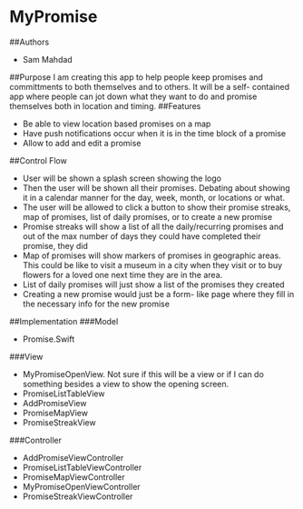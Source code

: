 # MyPromise
##Authors
- Sam Mahdad

##Purpose
I am creating this app to help people keep promises and committments to both 
themselves and to others. It will be a self- contained app where people can jot 
	down what they want to do and promise themselves both in location and 
	timing.
##Features
- Be able to view location based promises on a map
- Have push notifications occur when it is in the time block of a promise
- Allow to add and edit a promise

##Control Flow
- User will be shown a splash screen showing the logo
- Then the user will be shown all their promises. Debating about showing it in a
	 calendar manner for the day, week, month, or locations or what.
- The user will be allowed to click a button to show their promise streaks, map 
of promises, list of daily promises, or to create a new promise
- Promise streaks will show a list of all the daily/recurring promises and out of the max number of days they could have completed their promise, they did
- Map of promises will show markers of promises in geographic areas. This could be like to visit a museum in a city when they visit or to buy flowers for a loved one next time they are in the area.
- List of daily promises will just show a list of the promises they created
- Creating a new promise would just be a form- like page where they fill in the necessary info for the new promise

##Implementation
###Model
- Promise.Swift

###View
- MyPromiseOpenView. Not sure if this will be a view or if I can do something besides a view to show the opening screen.
- PromiseListTableView
- AddPromiseView
- PromiseMapView
- PromiseStreakView

###Controller
- AddPromiseViewController
- PromiseListTableViewController
- PromiseMapViewController
- MyPromiseOpenViewController
- PromiseStreakViewController
